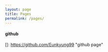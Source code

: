 ```yaml
---
layout: page
title: Pages
permalink: /pages/
---
```


#### github

[]: https://github.com/Eunkyung99	"github page"
